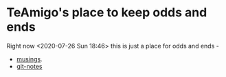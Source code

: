 # TeAmigo's place to keep odds and ends

Right now <2020-07-26 Sun 18:46> this is just a place for odds and ends -   


- [musings](doc/musings.md). 
- [git-notes](doc/git-notes.md)

